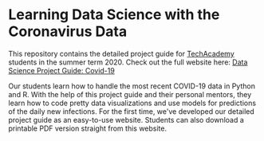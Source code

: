 # Learning Data Science with the Coronavirus Data

This repository contains the detailed project guide for [TechAcademy](tech-academy.io) students in the summer term 2020.
Check out the full website here: [Data Science Project Guide: Covid-19](https://lukas-jue.github.io/data-science-covid-guide/)

Our students learn how to handle the most recent COVID-19 data in Python and R.
With the help of this project guide and their personal mentors, they learn how to code pretty
data visualizations and use models for predictions of the daily new infections.
For the first time, we've developed our detailed project guide as an easy-to-use website.
Students can also download a printable PDF version straight from this website. 
